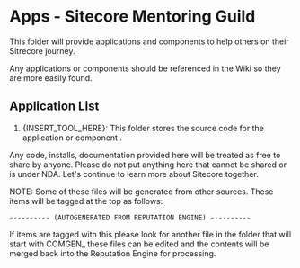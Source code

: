 # Apps - Sitecore Mentoring Guild
This folder will provide applications and components to help others on their Sitrecore journey.

Any applications or components should be referenced in the Wiki so they are more easily found.

## Application List

1. {INSERT_TOOL_HERE}: This folder stores the source code for the application or component .

Any code, installs, documentation provided here will be treated as free to share by anyone.  Please do not put anything here that cannot be shared or is under NDA.
Let's continue to learn more about Sitecore together.

NOTE: Some of these files will be generated from other sources. These items will be tagged at the top as follows:

    ---------- (AUTOGENERATED FROM REPUTATION ENGINE) ----------

If items are tagged with this please look for another file in the folder that will start with COMGEN_ these files can be edited and the contents will be merged back into the Reputation Engine for processing.
